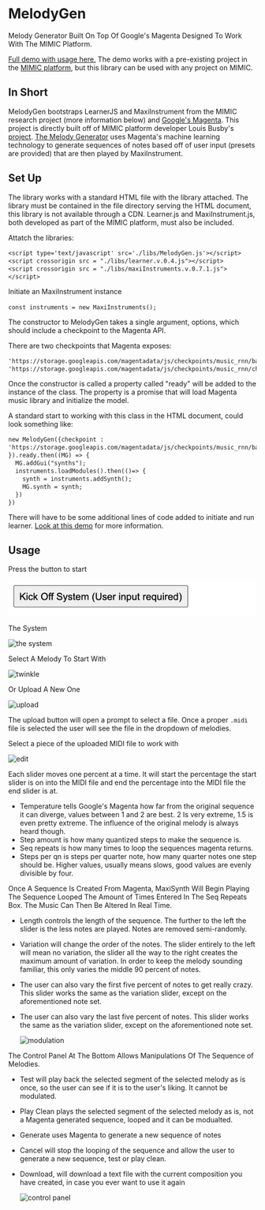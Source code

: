 # MelodyGen

Melody Generator Built On Top Of Google's Magenta Designed To Work With The MIMIC Platform.

[Full demo with usage here.](https://github.com/bkudler/MelodyGenWithMaxiWithLearner) The demo works with a pre-existing project in the [MIMIC platform](https://mimicproject.com/), but this library can be used with any project on MIMIC. 

## In Short

MelodyGen bootstraps LearnerJS and MaxiInstrument from the MIMIC research project (more information below) and [Google's Magenta](https://magenta.tensorflow.org/). This project is directly built off of MIMIC platform developer Louis Busby's [project](https://github.com/Louismac/learnerjs). [The Melody Generator](https://github.com/bkudler/MelodyGen) uses Magenta's machine learning technology to generate sequences of notes based off of user input (presets are provided) that are then played by MaxiInstrument.

## Set Up

The library works with a standard HTML file with the library attached. The library must be contained in the file directory serving the HTML document, this library is not available through a CDN. Learner.js and MaxiInstrument.js, both developed as part of the MIMIC platform, must also be included.

Attatch the libraries:

```
<script type='text/javascript' src='./libs/MelodyGen.js'></script>
<script crossorigin src = "./libs/learner.v.0.4.js"></script>
<script crossorigin src = "./libs/maxiInstruments.v.0.7.1.js"></script>
```

Initiate an MaxiInstrument instance

`const instruments = new MaxiInstruments();`

The constructor to MelodyGen takes a single argument, options, which should include a checkpoint to the Magenta API.

There are two checkpoints that Magenta exposes:

```
'https://storage.googleapis.com/magentadata/js/checkpoints/music_rnn/basic_rnn'
'https://storage.googleapis.com/magentadata/js/checkpoints/music_rnn/chord_pitches_improv'
```

Once the constructor is called a property called "ready" will be added to the instance of the class. The property is a promise that will load Magenta music library and initialize the model.

A standard start to working with this class in the HTML document, could look something like:

```
new MelodyGen({checkpoint :  'https://storage.googleapis.com/magentadata/js/checkpoints/music_rnn/basic_rnn' }).ready.then((MG) => {
  MG.addGui("synths");
  instruments.loadModules().then(()=> {
    synth = instruments.addSynth();
    MG.synth = synth;
  })
})
```

There will have to be some additional lines of code added to initiate and run learner. [Look at this demo](https://github.com/bkudler/MelodyGenWithMaxiWithLearner) for more information.

## Usage

Press the button to start

  ![start button](https://raw.githubusercontent.com/bkudler/MelodyGenWithMaxiWithLearner/main/images/Screen%20Shot%202021-12-03%20at%2010.37.58%20AM.png)

The System

  ![the system](https://user-images.githubusercontent.com/16430294/232857697-b4f8603d-087f-4193-a11b-d4a9a4dc1c8f.png)


Select A Melody To Start With

  ![twinkle](https://user-images.githubusercontent.com/16430294/232858052-536e309f-7e50-46b4-9844-50d9373dde8f.png)

Or Upload A New One

  ![upload](https://user-images.githubusercontent.com/16430294/232859285-a0bf8eac-bf29-4ab0-8355-7567dcf8164d.png)
  
  The upload button will open a prompt to select a file. Once a proper `.midi` file is selected the user will see the file in the dropdown of melodies.
  
Select a piece of the uploaded MIDI file to work with

  ![edit](https://user-images.githubusercontent.com/16430294/232860375-bfd30267-9a94-4985-b061-cde2d6a08265.png)
  
  Each slider moves one percent at a time. It will start the percentage the start slider is on into the MIDI file and end the percentage into the MIDI file the end slider is at.

* Temperature tells Google's Magenta how far from the original sequence it can diverge, values between 1 and 2 are best. 2 Is very extreme, 1.5 is even pretty extreme. The influence of the original melody is always heard though.
* Step amount is how many quantized steps to make the sequence is. 
* Seq repeats is how many times to loop the sequences magenta returns.
* Steps per qn is steps per quarter note, how many quarter notes one step should be. Higher values, usually means slows, good values are evenly divisible by four.

Once A Sequence Is Created From Magenta, MaxiSynth Will Begin Playing The Sequence Looped The Amount of Times Entered In The Seq Repeats Box. The Music Can Then Be Altered In Real Time.

* Length controls the length of the sequence. The further to the left the slider is the less notes are played. Notes are removed semi-randomly.
* Variation will change the order of the notes. The slider entirely to the left will mean no variation, the slider all the way to the right creates the maximum amount of variation. In order to keep the melody sounding familiar, this only varies the middle 90 percent of notes.
* The user can also vary the first five percent of notes to get really crazy. This slider works the same as the variation slider, except on the aforementioned note set.
* The user can also vary the last five percent of notes. This slider works the same as the variation slider, except on the aforementioned note set.

  ![modulation](https://user-images.githubusercontent.com/16430294/232859532-49d15dcb-dc94-4260-8389-5cd15d5deb6f.png)

The Control Panel At The Bottom Allows Manipulations Of The Sequence of Melodies. 
* Test will play back the selected segment of the selected melody as is once, so the user can see if it is to the user's liking. It cannot be modulated.
* Play Clean plays the selected segment of the selected melody as is, not a Magenta generated sequence, looped and it can be modualted.
* Generate uses Magenta to generate a new sequence of notes
* Cancel will stop the looping of the sequence and allow the user to generate a new sequence, test or play clean.
* Download, will download a text file with the current composition you have created, in case you ever want to use it again

  ![control panel](https://user-images.githubusercontent.com/16430294/232860103-a22f0106-8361-42ef-b797-dce48525e0a7.png)
  


